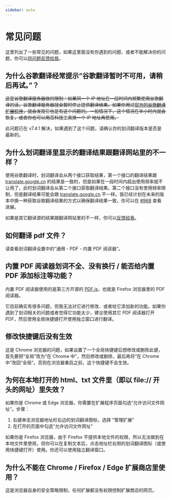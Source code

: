 ```yaml
---
sidebar: auto
---
```


# 常见问题

这里列出了一些常见的问题，如果这里面没有你遇到的问题、或者不能解决你的问题，你可以[将问题反馈给我](./issues.html)。

## 为什么谷歌翻译经常提示“谷歌翻译暂时不可用，请稍后再试。”？

~~这是谷歌翻译服务器做的限制：如果同一个 IP 地址在一段时间内频繁使用谷歌翻译的话，谷歌翻译服务器就会暂时停止提供翻译结果。如果你用过[官方的谷歌翻译扩展程序](https://chrome.google.com/webstore/detail/aapbdbdomjkkjkaonfhkkikfgjllcleb)，就会发现它也是有这个问题的。一般情况下，这个情况在半小时内就会恢复，或者你也可以用高科技工具换一个 IP 地址再使用。~~

此问题已在 v7.4.1 解决，如果遇到了这个问题，请确认你的划词翻译版本是否是最新的。

## 为什么划词翻译里显示的翻译结果跟翻译网站里的不一样？

使用谷歌翻译时，划词翻译会从两个接口获取结果，第一个接口的翻译结果跟 [translate.google.cn](https://translate.google.cn) 的结果是一致的，但是如果在一段时间内超出使用频率就不让用了，此时划词翻译会从第二个接口获取翻译结果。第二个接口没有使用频率限制，但是翻译结果可能会跟 [translate.google.cn](https://translate.google.cn) 不一样。我已经计划在未来的版本中换一种获取谷歌翻译结果的方式以确保翻译结果一致，你可以在 [#968](https://github.com/lmk123/crx-selection-translate/issues/968) 查看进展。

如果是其它翻译源的结果跟翻译网站里的不一样，你可以[反馈给我](issues.md)。

## 如何翻译 pdf 文件？

请查看划词翻译设置中的“通用 - PDF - 内置 PDF 阅读器”。

## 内置 PDF 阅读器划词不全、没有换行 / 能否给内置 PDF 添加标注等功能？

内置 PDF 阅读器使用的是第三方开源的 [PDF.js](https://mozilla.github.io/pdf.js/)，也就是 Firefox 浏览器里的 PDF 阅读器。

它目前确实有很多问题，但我无法对它进行修改、或者给它添加新的功能。如果你遇到了划词相关的问题或者觉得它功能太少，建议使用其它 PDF 阅读器打开 PDF，然后使用全局快捷键打开使用独立窗口进行翻译。

## 修改快捷键后没有生效

这是 Chrome 浏览器的问题，如果设置了一个全局快捷键后想修改或删除此键，首先要把“全局”改为“在 Chrome 中”，然后修改或删除，最后再将“在 Chrome 中”改回“全局”。否则在浏览器重启之前，这个快捷键不会生效。

## 为何在本地打开的 html、txt 文件里（即以 file:// 开头的网址）里失效？

如果你是 Chrome 或 Edge 浏览器，你需要在扩展程序页面勾选“允许访问文件网址”。步骤：

1. 右键单击浏览器地址栏右边的划词翻译图标，选择 "管理扩展"
2. 在打开的页面中勾选"允许访问文件网址"

如果你是 Firefox 浏览器，由于 Firefox 不提供本地文件的权限，所以无法做到在本地文件里使用，但你可以在复制文本后，点击地址栏右侧的划词翻译图标（或使用快捷键打开）使用。你还可以使用独立翻译窗口。

## 为什么不能在 Chrome / Firefox / Edge 扩展商店里使用？

这是浏览器自身的安全策略限制，任何扩展都没有权限控制扩展商店的网页。
